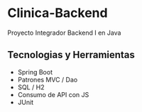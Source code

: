 # Clinica-Backend
Proyecto Integrador Backend I en Java

## Tecnologias y Herramientas

- Spring Boot
- Patrones MVC / Dao
- SQL / H2
- Consumo de API con JS
- JUnit
